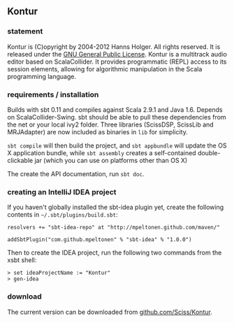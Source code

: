 ## Kontur

### statement

Kontur is (C)opyright by 2004-2012 Hanns Holger. All rights reserved. It is released under the [GNU General Public License](http://github.com/Sciss/Kontur/blob/master/licenses/Kontur-License.txt). Kontur is a multitrack audio editor based on ScalaCollider. It provides programmatic (REPL) access to its session elements, allowing for algorithmic manipulation in the Scala programming language.

### requirements / installation

Builds with sbt 0.11 and compiles against Scala 2.9.1 and Java 1.6. Depends on ScalaCollider-Swing. sbt should be able to pull these dependencies from the net or your local ivy2 folder. Three libraries (ScissDSP, ScissLib and MRJAdapter) are now included as binaries in `lib` for simplicity.

`sbt compile` will then build the project, and `sbt appbundle` will update the OS X application bundle, while `sbt assembly` creates a self-contained double-clickable jar (which you can use on platforms other than OS X)

The create the API documentation, run `sbt doc`.

### creating an IntelliJ IDEA project

If you haven't globally installed the sbt-idea plugin yet, create the following contents in `~/.sbt/plugins/build.sbt`:

    resolvers += "sbt-idea-repo" at "http://mpeltonen.github.com/maven/"
    
    addSbtPlugin("com.github.mpeltonen" % "sbt-idea" % "1.0.0")

Then to create the IDEA project, run the following two commands from the xsbt shell:

    > set ideaProjectName := "Kontur"
    > gen-idea

### download

The current version can be downloaded from [github.com/Sciss/Kontur](http://github.com/Sciss/Kontur).

